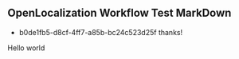 ## OpenLocalization Workflow Test MarkDown
* b0de1fb5-d8cf-4ff7-a85b-bc24c523d25f 
thanks!

Hello world